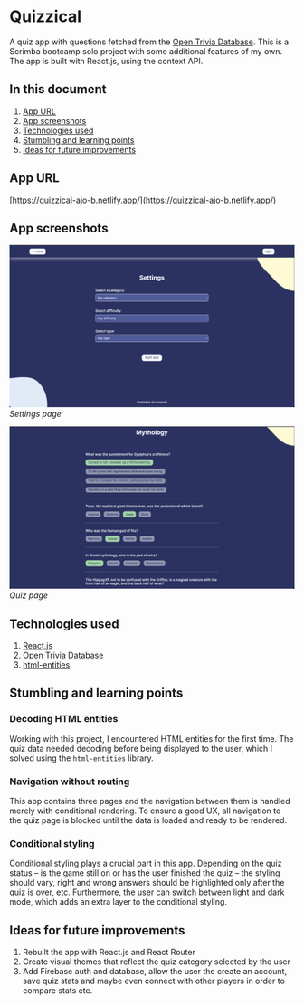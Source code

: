 # Quizzical
A quiz app with questions fetched from the [Open Trivia Database](https://opentdb.com/). This is a Scrimba bootcamp solo project with some additional features of my own. The app is built with React.js, using the context API.

## In this document
1. [App URL](#app-url)
2. [App screenshots](#app-screenshots)
3. [Technologies used](#technologies-used)
4. [Stumbling and learning points](#stumbling-and-learning-points)
5. [Ideas for future improvements](#ideas-for-future-improvements)

## App URL
[https://quizzical-ajo-b.netlify.app/](https://quizzical-ajo-b.netlify.app/)

## App screenshots
![Settings page](/src/assets/settings.png)
*Settings page*

![Quiz page](/src/assets/quiz.png)
*Quiz page*

## Technologies used
1. [React.js](https://react.dev/)
2. [Open Trivia Database](https://opentdb.com/)
3. [html-entities](https://www.npmjs.com/package/html-entities)

## Stumbling and learning points
### Decoding HTML entities
Working with this project, I encountered HTML entities for the first time. The quiz data needed decoding before being displayed to the user, which I solved using the `html-entities` library.

### Navigation without routing
This app contains three pages and the navigation between them is handled merely with conditional rendering. To ensure a good UX, all navigation to the quiz page is blocked until the data is loaded and ready to be rendered.

### Conditional styling
Conditional styling plays a crucial part in this app. Depending on the quiz status – is the game still on or has the user finished the quiz – the styling should vary, right and wrong answers should be highlighted only after the quiz is over, etc. Furthermore, the user can switch between light and dark mode, which adds an extra layer to the conditional styling.

## Ideas for future improvements
1. Rebuilt the app with React.js and React Router
2. Create visual themes that reflect the quiz category selected by the user
3. Add Firebase auth and database, allow the user the create an account, save quiz stats and maybe even connect with other players in order to compare stats etc.